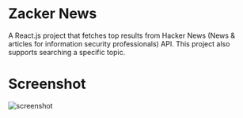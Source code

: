 # Zacker News

A React.js project that fetches top results from Hacker News (News & articles for information security professionals) API.
This project also supports searching a specific topic.

# Screenshot

![screenshot](https://user-images.githubusercontent.com/48216110/67656592-40343380-f97a-11e9-9fd1-c93e96a7bf94.png)
